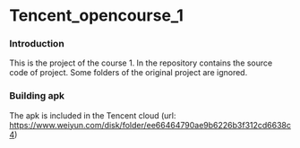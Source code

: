 # Tencent_opencourse_1
### Introduction
This is the project of the course 1. In the repository contains the source code of project. Some folders of the original project are ignored.

### Building apk
The apk is included in the Tencent cloud (url: https://www.weiyun.com/disk/folder/ee66464790ae9b6226b3f312cd6638c4)
